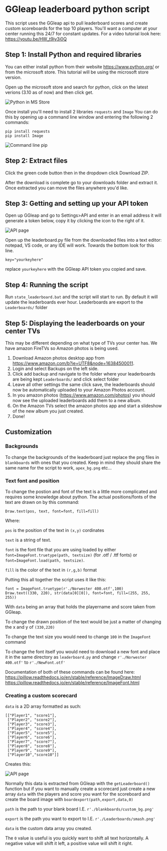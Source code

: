 # GGleap leaderboard python script

This script uses the GGleap api to pull leaderboard scores and create custom scoreboards for the top 10 players. You'll want a computer at your center running this 24/7 for constant updates. For a video tutorial look here: https://youtu.be/HW_t9iy3i0Q

## Step 1: Install Python and required libraries

You can either install python from their website https://www.python.org/ or from the microsoft store. This tutorial will be using the microsoft store version.

Open up the microsoft store and search for python, click on the latest verions (3.10 as of now) and then click get.

![Python in MS Store](tutorial/MSPython.PNG)

Once install you'll need to install 2 libraries `requests` and `Image` You can do this by opening up a command line window and entering the following 2 commands:

    pip install requests
    pip install Image

![Command line pip](tutorial/CMDinstall.png)

## Step 2: Extract files

Click the green code button then in the dropdown click Download ZIP.

After the download is complete go to your downloads folder and extract it. Once extracted you can move the files anywhere you'd like.
## Step 3: Getting and setting up your API token

Open up GGleap and go to Settings>API and enter in an email address it will generate a token below, copy it by clicking the icon to the right of it.

![API page](tutorial/APIpage.jpg)

Open up the leaderboard.py file from the downloaded files into a text editor: notepad, VS code, or any IDE will work. Towards the bottom look for this line.

    key="yourkeyhere"

replace `yourkeyhere` with the GGleap API token you copied and save.

## Step 4: Running the script

Run `state_leaderboard.bat` and the script will start to run. By default it will update the leaderboards ever hour. Leaderboards are export to the `Leaderboards/` folder

## Step 5: Displaying the leaderboards on your center TVs

This may be different depending on what type of TVs your center has. We have amazon FireTVs so Amazon photos is being used.

1. Download Amazon photos desktop app from https://www.amazon.com/b?ie=UTF8&node=16384500011.
2. Login and select Backups on the left side.
3. Click add backup and navigate to the folder where your leaderboards are being kept `Leaderboards/` and click select folder
4. Leave all other settings the same click save, the leaderboards should now be automatically uploaded  to your Amazon Photos account.
5. In you amazon photos (https://www.amazon.com/photos) you should now see the uploaded leaderboards add them to a new album.
6. On the Amazon TVs select the amazon photos app and start a slideshow of the new album you just created.
7. Done!

## Customization

### Backgrounds

To change the backgrounds of the leaderboard just replace the png files in `blankboards` with ones that you created. Keep in mind they should share the same name for the script to work, `apex_bg.png` etc...

### Text font and position

To change the postion and font of the text is a little more complicated and requires some knowledge about python. The actual positions/fonts of the text are drawn on by this command:

    Draw.text(pos, text, font=font, fill=fill)

Where:

`pos` is the position of the text in `(x,y)` cordinates

`text` is a string of text.

`font` is the font file that you are using loaded by either `font=ImageFont.truetype(path, textsize)` (for .otf / .ttf fonts) or `font=ImageFont.load(path, textsize)`.

`fill` is the color of the text in `(r,g,b)` format

Putting this all together the script uses it like this:

    font = ImageFont.truetype(r'./Norwester 400.otf',100)
    Draw.text((330, 220), str(data[0][0]), font=font, fill=(255, 255, 255))
    
With `data` being an array that holds the playername and score taken from GGleap.

To change the drawn position of the text would be just a matter of changing the x and y of `(330,220)`

To change the text size you would need to change `100` in the `ImageFont` command

To change the font itself you would need to download a new font and place it in the same directory as `leaderboard.py` and change `r'./Norwester 400.otf'` to `r'./NewFont.otf'`

Documentation of both of these commands can be found here:
https://pillow.readthedocs.io/en/stable/reference/ImageDraw.html
https://pillow.readthedocs.io/en/stable/reference/ImageFont.html

### Creating a custom scorecard

`data` is a 2D array formatted as such:

    [["Player1", "score1"],
     ["Player2", "score2"],
     ["Player3", "score3"],
     ["Player4", "score4"],
     ["Player5", "score5"],
     ["Player6", "score6"],
     ["Player7", "score7"],
     ["Player8", "score8"],
     ["Player9", "score9"],
     ["Player10","score10"]]

Creates this:

![API page](tutorial/test.png)

Normally this data is extracted from GGleap with the `getLeaderboard()` function but if you want to manually create a scorecard just create a new array `data` with the players and score you want for the scoreboard and create the board image with `boardexport(path,export,data,0)`

`path` is the path to your blank board I.E. `r'./blankboards/custom_bg.png'`

`export` is the path you want to export to I.E. `r'./Leaderboards/smash.png'`

`data` is the custom data  array you created.

The `0` value is useful is you quickly want to shift all text horizontally. A negative value will shift it left, a positive value will shift it right.

